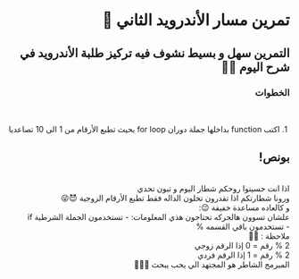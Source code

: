 <div dir = "rtl">

# تمرين مسار الأندرويد الثاني 💚
## التمرين سهل و بسيط نشوف فيه تركيز طلبة الأندرويد في شرح اليوم 💪🏻
### الخطوات 

<br>

&#x202b; 1. اكتب function بداخلها جملة دوران for  loop بحيث تطبع الأرقام من 1 الى 10 تصاعديا

## بونص! 
<br>
اذا انت حسيتوا روحكم شطار اليوم و تبون تحدي 
<br>
ورونا شطارتكم اذا تقدرون تخلون الداله فقط تطبع الأرقام الزوجية 😈😜
<br>
و كالعاده مساعدة خفيفة 😉: 
<br>
علشان تسوون هالحركه تحتاجون هذي المعلومات:
- تستخدمون الجملة الشرطية if
<br> 
- تستخدمون باقي القسمه %
<br>
ملاحظة : 📢📢  
<br>
2 % رقم = 0 إذا الرقم زوجي
<br>
2 % رقم = 1 إذا الرقم فردي
<br>
المبرمج الشاطر هو المجتهد الي يحب يبحث 🤩👍🏻
</div>
